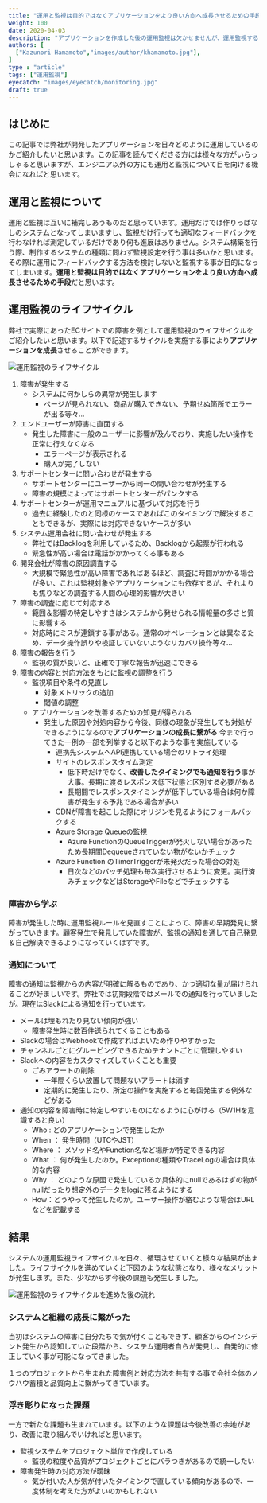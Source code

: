 ```yaml
---
title: "運用と監視は目的ではなくアプリケーションをより良い方向へ成長させるための手段"
weight: 100
date: 2020-04-03
description: "アプリケーションを作成した後の運用監視は欠かせませんが、運用監視する際のポイントをご紹介します。"
authors: [
  ["Kazunori Hamamoto","images/author/khamamoto.jpg"],
]
type : "article"
tags: ["運用監視"]
eyecatch: "images/eyecatch/monitoring.jpg"
draft: true
---
```


## はじめに

この記事では弊社が開発したアプリケーションを日々どのように運用しているのかご紹介したいと思います。この記事を読んでくださる方には様々な方がいらっしゃると思いますが、エンジニア以外の方にも運用と監視について目を向ける機会になればと思います。

## 運用と監視について

運用と監視は互いに補完しあうものだと思っています。運用だけでは作りっぱなしのシステムとなってしまいますし、監視だけ行っても適切なフィードバックを行わなければ測定しているだけであり何も進展はありません。システム構築を行う際、制作するシステムの種類に問わず監視設定を行う事は多いかと思います。その際に運用にフィードバックする方法を検討しないと監視する事が目的になってしまいます。**運用と監視は目的ではなくアプリケーションをより良い方向へ成長させるための手段**だと思います。

## 運用監視のライフサイクル

弊社で実際にあったECサイトでの障害を例として運用監視のライフサイクルをご紹介したいと思います。以下で記述するサイクルを実施する事により**アプリケーションを成長**させることができます。

![運用監視のライフサイクル](../images/monitoring01.png)

1. 障害が発生する
   - システムに何かしらの異常が発生します
     - ページが見られない、商品が購入できない、予期せぬ箇所でエラーが出る等々...
2. エンドユーザーが障害に直面する
   - 発生した障害に一般のユーザーに影響が及んでおり、実施したい操作を正常に行えなくなる
     - エラーページが表示される
     - 購入が完了しない
3. サポートセンターに問い合わせが発生する
   - サポートセンターにユーザーから同一の問い合わせが発生する
   - 障害の規模によってはサポートセンターがパンクする
4. サポートセンターが運用マニュアルに基づいて対応を行う
   - 過去に経験したのと同様のケースであればこのタイミングで解決することもできるが、実際には対応できないケースが多い
5. システム運用会社に問い合わせが発生する
   - 弊社ではBacklogを利用しているため、Backlogから起票が行われる
   - 緊急性が高い場合は電話がかかってくる事もある
6. 開発会社が障害の原因調査する
   - 大規模で緊急性が高い障害であればあるほど、調査に時間がかかる場合が多い、これは監視対象やアプリケーションにも依存するが、それよりも焦りなどの調査する人間の心理的影響が大きい
7. 障害の調査に応じて対応する
   - 範囲＆影響の特定しやすさはシステムから発せられる情報量の多さと質に影響する
   - 対応時にミスが連鎖する事がある。通常のオペレーションとは異なるため、データ操作誤りや検証していないようなリカバリ操作等々...
8. 障害の報告を行う
   - 監視の質が良いと、正確で丁寧な報告が迅速にできる
9. 障害の内容と対応方法をもとに監視の調整を行う
   - 監視項目や条件の見直し
     - 対象メトリックの追加
     - 閾値の調整
   - アプリケーションを改善するための知見が得られる
     - 発生した原因や対処内容から今後、同様の現象が発生しても対処ができるようになるので**アプリケーションの成長に繋がる** 今まで行ってきた一例の一部を列挙すると以下のような事を実施している
       - 連携先システムへAPI連携している場合のリトライ処理
       - サイトのレスポンスタイム測定
         - 低下時だけでなく、**改善したタイミングでも通知を行う**事が大事。長期に渡るレスポンス低下状態と区別する必要がある
         - 長期間でレスポンスタイミングが低下している場合は何か障害が発生する予兆である場合が多い
       - CDNが障害を起こした際にオリジンを見るようにフォールバックする
       - Azure Storage Queueの監視
         - Azure FunctionのQueueTriggerが発火しない場合があったため長期間Dequeueされていない物がないかチェック
       - Azure Function のTimerTriggerが未発火だった場合の対処
         - 日次などのバッチ処理も毎次実行させるように変更。実行済みチェックなどはStorageやFileなどでチェックする

### 障害から学ぶ

障害が発生した時に運用監視ルールを見直すことによって、障害の早期発見に繋がっていきます。顧客発生で発見していた障害が、監視の通知を通して自己発見＆自己解決できるようになっていくはずです。

### 通知について

障害の通知は監視からの内容が明確に解るものであり、かつ適切な量が届けられることが好ましいです。弊社では初期段階ではメールでの通知を行っていましたが。現在はSlackによる通知を行っています。

- メールは埋もれたり見ない傾向が強い
  - 障害発生時に数百件送られてくることもある
- Slackの場合はWebhookで作成すればよいため作りやすかった
- チャンネルごとにグルーピングできるためテナントごとに管理しやすい
- Slackへの内容をカスタマイズしていくことも重要
  - ごみアラートの削除
    - 一年間くらい放置して問題ないアラートは消す
    - 定期的に発生したり、所定の操作を実施すると毎回発生する例外などがある
- 通知の内容を障害時に特定しやすいものになるように心がける（5W1Hを意識すると良い）
  - Who : どのアプリケーションで発生したか
  - When ： 発生時間（UTCやJST）
  - Where ： メソッド名やFunction名など場所が特定できる内容
  - What ： 何が発生したのか。Exceptionの種類やTraceLogの場合は具体的な内容
  - Why ： どのような原因で発生しているか具体的にnullであるはずの物がnullだったり想定外のデータをlogに残るようにする
  - How：どうやって発生したのか。ユーザー操作が絡むような場合はURLなどを記載する

## 結果

システムの運用監視ライフサイクルを日々、循環させていくと様々な結果が出ました。ライフサイクルを進めていくと下図のような状態となり、様々なメリットが発生します。また、少なからず今後の課題も発生しました。

![運用監視のライフサイクルを進めた後の流れ](../images/monitoring02.png)

### システムと組織の成長に繋がった

当初はシステムの障害に自分たちで気が付くこともできず、顧客からのインシデント発生から認知していた段階から、システム運用者自らが発見し、自発的に修正していく事が可能になってきました。

１つのプロジェクトから生まれた障害例と対応方法を共有する事で会社全体のノウハウ蓄積と品質向上に繋がってきています。

### 浮き彫りになった課題

一方で新たな課題も生まれています。以下のような課題は今後改善の余地があり、改善に取り組んでいければと思います。

- 監視システムをプロジェクト単位で作成している
  - 監視の粒度や品質がプロジェクトごとにバラつきがあるので統一したい
- 障害発生時の対応方法が曖昧
  - 気が付いた人が気が付いたタイミングで直している傾向があるので、一度体制を考えた方がよいのかもしれない
